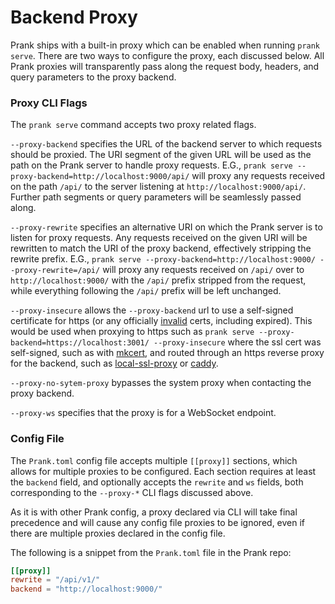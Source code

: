 # Backend Proxy

Prank ships with a built-in proxy which can be enabled when running `prank serve`. There are two ways to configure the
proxy, each discussed below. All Prank proxies will transparently pass along the request body, headers, and query
parameters to the proxy backend.

### Proxy CLI Flags

The `prank serve` command accepts two proxy related flags.

`--proxy-backend` specifies the URL of the backend server to which requests should be proxied. The URI segment of the
given URL will be used as the path on the Prank server to handle proxy requests.
E.G., `prank serve --proxy-backend=http://localhost:9000/api/` will proxy any requests received on the path `/api/` to
the server listening at `http://localhost:9000/api/`. Further path segments or query parameters will be seamlessly
passed along.

`--proxy-rewrite` specifies an alternative URI on which the Prank server is to listen for proxy requests. Any requests
received on the given URI will be rewritten to match the URI of the proxy backend, effectively stripping the rewrite
prefix. E.G., `prank serve --proxy-backend=http://localhost:9000/ --proxy-rewrite=/api/` will proxy any requests
received on `/api/` over to `http://localhost:9000/` with the `/api/` prefix stripped from the request, while everything
following the `/api/` prefix will be left unchanged.

`--proxy-insecure` allows the `--proxy-backend` url to use a self-signed certificate for https (or any
officially [invalid](https://docs.rs/reqwest/latest/reqwest/struct.ClientBuilder.html#method.danger_accept_invalid_certs)
certs, including expired). This would be used when proxying to https such
as `prank serve --proxy-backend=https://localhost:3001/ --proxy-insecure` where the ssl cert was self-signed, such as
with [mkcert](https://github.com/FiloSottile/mkcert), and routed through an https reverse proxy for the backend, such
as [local-ssl-proxy](https://github.com/cameronhunter/local-ssl-proxy)
or [caddy](https://caddyserver.com/docs/quick-starts/reverse-proxy).

`--proxy-no-sytem-proxy` bypasses the system proxy when contacting the proxy backend.

`--proxy-ws` specifies that the proxy is for a WebSocket endpoint.

### Config File

The `Prank.toml` config file accepts multiple `[[proxy]]` sections, which allows for multiple proxies to be configured.
Each section requires at least the `backend` field, and optionally accepts the `rewrite` and `ws` fields, both
corresponding to the `--proxy-*` CLI flags discussed above.

As it is with other Prank config, a proxy declared via CLI will take final precedence and will cause any config file
proxies to be ignored, even if there are multiple proxies declared in the config file.

The following is a snippet from the `Prank.toml` file in the Prank repo:

```toml
[[proxy]]
rewrite = "/api/v1/"
backend = "http://localhost:9000/"
```
